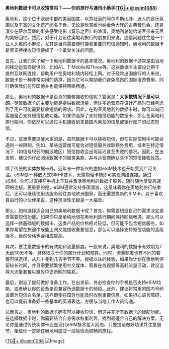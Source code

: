 **奥地利数据卡可以收短信吗？——你的旅行与通讯小助手[[TG💪+ @esim1088](https://t.me/s/esim1088)]**

奥地利，这个位于欧洲中部的美丽国度，以其壮丽的阿尔卑斯山脉、迷人的音乐氛围以及丰富的文化遗产闻名于世。无论是欣赏维也纳金色大厅的古典音乐会，还是漫步在萨尔茨堡的街头感受电影《音乐之声》的浪漫，奥地利总能给游客带来无尽的美好回忆。然而，对于计划前往奥地利旅行的朋友们来说，通信问题往往是一个让人头疼的小麻烦。尤其是当你需要随时接收重要的短信通知时，奥地利的数据卡是否支持接收短信便成了一个备受关注的问题。

首先，让我们来了解一下奥地利数据卡的基本情况。奥地利的数据卡通常是由当地的移动运营商提供的，比如A1、T-Mobile和Three等。这些数据卡主要设计用于提供互联网连接，帮助用户在奥地利境内轻松上网。对于经常出国旅行的人来说，数据卡是一种非常实用的选择，因为它可以帮助我们避免高昂的国际漫游费用，同时确保我们在异国他乡也能保持网络畅通。

那么，奥地利的数据卡是否真的能够接收短信呢？答案是：**大多数情况下是可以的**。尽管数据卡的主要功能是提供数据流量，但许多运营商在设计产品时已经考虑到了用户可能需要接收短信的需求。因此，在购买奥地利的数据卡时，你可以询问客服是否支持短信接收功能。如果你选择了支持短信功能的数据卡，那么在奥地利旅行期间，你依然可以通过手机接收到来自国内亲友的信息或银行账户的动态短信。

不过，这里需要提醒大家的是，虽然数据卡可以接收短信，但在实际使用中可能会遇到一些限制。例如，某些运营商可能会对短信服务收取额外费用，或者在特定情况下（如信号较弱的偏远地区）短信接收会出现延迟甚至失败的情况。因此，在出发前，建议你仔细阅读数据卡的服务条款，并与运营商确认具体的短信接收政策。

除了传统的实体数据卡外，近年来一种新兴的虚拟eSIM技术也开始受到广泛关注。eSIM是一种嵌入式SIM卡技术，无需物理卡槽即可实现网络连接。通过eSIM，你可以直接在手机上下载并激活奥地利的数据卡服务，随时随地享受高速网络连接。更重要的是，eSIM通常支持多国漫游，这意味着你在奥地利旅行结束后，还可以继续使用该服务前往其他欧洲国家，而无需更换新的SIM卡。对于喜欢自由行的小伙伴来说，这种灵活性无疑是一大福音。

那么，如何选择适合自己的奥地利数据卡呢？首先，你需要根据自己的需求决定是否需要短信功能。如果你只是单纯地想在奥地利旅行期间保持网络畅通，那么可以选择一款基础版的数据卡，这类产品的价格相对较低，但可能不包含短信服务。如果你希望在旅途中既能上网又能接收重要信息，那么可以选择支持短信功能的高级版本，当然价格也会相应提高。

其次，要注意数据卡的有效期和流量额度。一般来说，奥地利的数据卡有效期为7天到30天不等，具体取决于你的旅行计划和预算。同时，流量额度也有不同的套餐可供选择，从几十兆到几吉字节不等。根据以往的经验，如果你计划在奥地利停留较长时间，并且需要频繁使用社交媒体、观看在线视频等高耗流量活动，建议选择大流量套餐以避免中途断网的尴尬。

最后，别忘了提前做好准备工作。在出发前，务必检查你的手机是否支持eSIM功能，或者确认你的设备是否兼容所选数据卡的频段。此外，建议将常用的国内号码设置为短信白名单，这样即使在国外也能及时收到重要信息。如果担心语言障碍，也可以提前准备好一些基本的英语表达，方便与当地工作人员沟通。

总而言之，奥地利的数据卡确实可以接收短信，但这并非所有数据卡的标配功能。在选择数据卡时，你需要结合自身需求权衡利弊，找到最适合自己的解决方案。无论你是通过传统实体卡还是现代eSIM技术接入网络，只要提前做好功课并注意细节，相信你一定能在奥地利度过一段愉快而顺畅的旅程。

[[TG💪+ @esim1088](https://t.me/s/esim1088) ![Image](https://i.postimg.cc/4NQfJmqS/Snipaste-2025-05-13-00-14-12.png)]